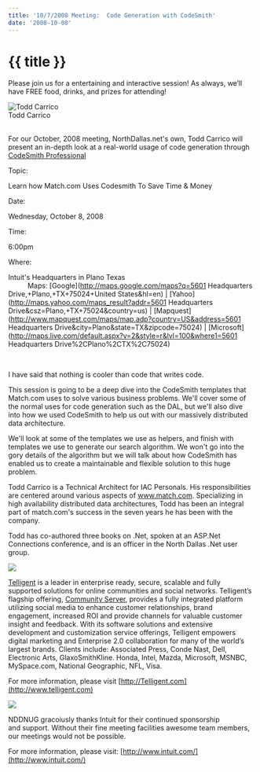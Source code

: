 ```yaml
---
title: '10/7/2008 Meeting:  Code Generation with CodeSmith'
date: '2008-10-08'
---
```

# {{ title }}

Please join us for a entertaining and interactive session! As always, we’ll have FREE food, drinks, and prizes for attending!

![Todd Carrico](http://photos-f.ak.facebook.com/photos-ak-sf2p/v155/69/67/773672570/n773672570_457493_8276.jpg)  
Todd Carrico  
 

For our October, 2008 meeting, NorthDallas.net's own, Todd Carrico will present an in-depth look at a real-world usage of code generation through [CodeSmith Professional](http://www.codesmithtools.com)

Topic:

Learn how Match.com Uses Codesmith To Save Time & Money

Date:

Wednesday, October 8, 2008

Time:

6:00pm

Where:

Intuit's Headquarters in Plano Texas  
          Maps: [Google](http://maps.google.com/maps?q=5601 Headquarters Drive,+Plano,+TX+75024+United States&hl=en) | [Yahoo](http://maps.yahoo.com/maps_result?addr=5601 Headquarters Drive&csz=Plano,+TX+75024&country=us) | [Mapquest](http://www.mapquest.com/maps/map.adp?country=US&address=5601 Headquarters Drive&city=Plano&state=TX&zipcode=75024) | [Microsoft](http://maps.live.com/default.aspx?v=2&style=r&lvl=100&where1=5601 Headquarters Drive%2CPlano%2CTX%2C75024)

  
 

I have said that nothing is cooler than code that writes code.

This session is going to be a deep dive into the CodeSmith templates that Match.com uses to solve various business problems. We'll cover some of the normal uses for code generation such as the DAL, but we'll also dive into how we used CodeSmith to help us out with our massively distributed data architecture.

We'll look at some of the templates we use as helpers, and finish with templates we use to generate our search algorithm. We won't go into the gory details of the algorithm but we will talk about how CodeSmith has enabled us to create a maintainable and flexible solution to this huge problem.

Todd Carrico is a Technical Architect for IAC Personals. His responsibilities are centered around various aspects of www.match.com. Specializing in high availability distributed data architectures, Todd has been an integral part of match.com's success in the seven years he has been with the company.

Todd has co-authored three books on .Net, spoken at an ASP.Net Connections conference, and is an officer in the North Dallas .Net user group.

[![](http://nddnug.net/files/uploads/telligent.gif)](http://www.telligent.com)

[Telligent](http://www.telligent.com) is a leader in enterprise ready, secure, scalable and fully supported solutions for online communities and social networks. Telligent’s flagship offering, [Community Server](http://www.communityserver.com), provides a fully integrated platform utilizing social media to enhance customer relationships, brand engagement, increased ROI and provide channels for valuable customer insight and feedback. With its software solutions and extensive development and customization service offerings, Telligent empowers digital marketing and Enterprise 2.0 collaboration for many of the world’s largest brands. Clients include: Associated Press, Conde Nast, Dell, Electronic Arts, GlaxoSmithKline. Honda, Intel, Mazda, Microsoft, MSNBC, MySpace.com, National Geographic, NFL, Visa.

For more information, please visit [http://Telligent.com](http://www.telligent.com)

[![](http://nddnug.net/files/uploads/intuit_logo.jpg)](http://intuit.com)  
  
NDDNUG gracoiusly thanks Intuit for their continued sponsorship  
and support. Without their fine meeting facilities awesome team members, our meetings would not be possible.  
  
For more information, please visit: [http://www.intuit.com/](http://www.intuit.com/)
    
